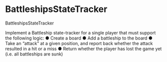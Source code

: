 # BattleshipsStateTracker
BattleshipsStateTracker

Implement a Battleship state-tracker for a single player that must support the
following logic:
● Create a board
● Add a battleship to the board
● Take an “attack” at a given position, and report back whether the attack resulted in a
hit or a miss
● Return whether the player has lost the game yet (i.e. all battleships are sunk)
